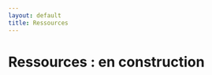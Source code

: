 ```yaml
---
layout: default
title: Ressources 
---
```


<div class="post">
	<h1 class="pageTitle">Ressources : en construction</h1>
	<img src="{{ '/assets/img/touring.jpg' | prepend: site.baseurl }}" alt=""> 